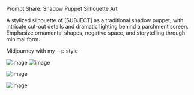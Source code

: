 Prompt Share: Shadow Puppet Silhouette Art

A stylized silhouette of [SUBJECT] as a traditional shadow puppet, with intricate cut-out details and dramatic lighting behind a parchment screen. Emphasize ornamental shapes, negative space, and storytelling through minimal form.

Midjourney with my --p style

![image](https://github.com/user-attachments/assets/1b3294dc-5ccd-45f2-b07b-1dd830b74139)
![image](https://github.com/user-attachments/assets/d6e3f43b-af58-4d53-8850-d4ba83372c38)


![image](https://github.com/user-attachments/assets/477e3006-cb9b-4a71-84cf-805d89b9f2f1)

![image](https://github.com/user-attachments/assets/6df506b6-5b8d-4417-bf18-0e15ee1c587a)
